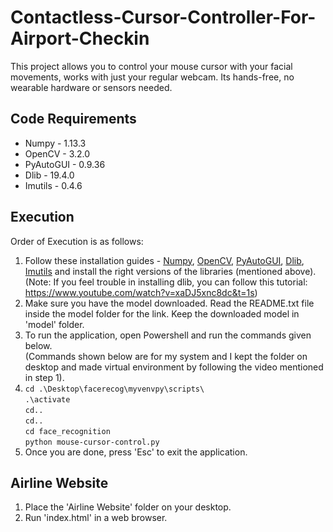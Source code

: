 # Contactless-Cursor-Controller-For-Airport-Checkin
This project allows you to control your mouse cursor with your facial movements, works with just your regular webcam. Its hands-free, no wearable hardware or sensors needed.

## Code Requirements
* Numpy - 1.13.3
* OpenCV - 3.2.0
* PyAutoGUI - 0.9.36
* Dlib - 19.4.0
* Imutils - 0.4.6

## Execution
Order of Execution is as follows:

1. Follow these installation guides - [Numpy](https://pypi.org/project/numpy/), [OpenCV](https://medium.com/@akshaychandra21/f5f721f0d0b3), [PyAutoGUI](https://pyautogui.readthedocs.io/en/latest/install.html), [Dlib](https://www.learnopencv.com/install-opencv-3-and-dlib-on-windows-python-only/), [Imutils](https://github.com/jrosebr1/imutils) and install the right versions of the libraries (mentioned above).<br/>
(Note: If you feel trouble in installing dlib, you can follow this tutorial: https://www.youtube.com/watch?v=xaDJ5xnc8dc&t=1s)
2. Make sure you have the model downloaded. Read the README.txt file inside the model folder for the link. Keep the downloaded model in 'model' folder.
3. To run the application, open Powershell and run the commands given below.<br/>
(Commands shown below are for my system and I kept the folder on desktop and made virtual environment by following the video mentioned in step 1).
4. `cd .\Desktop\facerecog\myvenvpy\scripts\` <br/>
`.\activate` <br/>
`cd..` <br/>
`cd..` <br/>
`cd face_recognition` <br/>
`python mouse-cursor-control.py`
5. Once you are done, press 'Esc' to exit the application.

## Airline Website
1. Place the 'Airline Website' folder on your desktop.
2. Run 'index.html' in a web browser.

